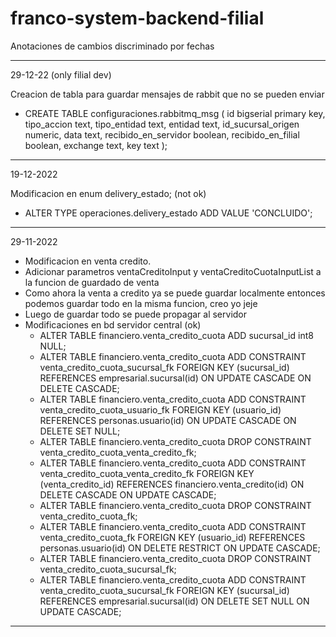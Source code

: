 # franco-system-backend-filial

Anotaciones de cambios discriminado por fechas

--------------------------------------------------------------------------------------------------------------------------------------
29-12-22 (only filial dev)

Creacion de tabla para guardar mensajes de rabbit que no se pueden enviar
  - CREATE TABLE configuraciones.rabbitmq_msg (
	id bigserial primary key,
	tipo_accion text,
	tipo_entidad text,
	entidad text,
	id_sucursal_origen numeric,
	data text,
	recibido_en_servidor boolean,
	recibido_en_filial boolean,
	exchange text,
	key text
);

--------------------------------------------------------------------------------------------------------------------------------------
19-12-2022

Modificacion en enum delivery_estado; (not ok)
  - ALTER TYPE operaciones.delivery_estado ADD VALUE 'CONCLUIDO';


--------------------------------------------------------------------------------------------------------------------------------------

29-11-2022

  - Modificacion en venta credito.
  - Adicionar parametros ventaCreditoInput y ventaCreditoCuotaInputList a la funcion de guardado de venta
  - Como ahora la venta a credito ya se puede guardar localmente entonces podemos guardar todo en la misma funcion, creo yo jeje
  - Luego de guardar todo se puede propagar al servidor
  - Modificaciones en bd servidor central (ok)
    - ALTER TABLE financiero.venta_credito_cuota ADD sucursal_id int8 NULL; 
    - ALTER TABLE financiero.venta_credito_cuota ADD CONSTRAINT venta_credito_cuota_sucursal_fk FOREIGN KEY (sucursal_id) REFERENCES empresarial.sucursal(id) ON UPDATE CASCADE ON DELETE CASCADE;
    - ALTER TABLE financiero.venta_credito_cuota ADD CONSTRAINT venta_credito_cuota_usuario_fk FOREIGN KEY (usuario_id) REFERENCES personas.usuario(id) ON UPDATE CASCADE ON DELETE SET NULL;
    - ALTER TABLE financiero.venta_credito_cuota DROP CONSTRAINT venta_credito_cuota_venta_credito_fk;
    - ALTER TABLE financiero.venta_credito_cuota ADD CONSTRAINT venta_credito_cuota_venta_credito_fk FOREIGN KEY (venta_credito_id) REFERENCES financiero.venta_credito(id) ON DELETE CASCADE ON UPDATE CASCADE;
    - ALTER TABLE financiero.venta_credito_cuota DROP CONSTRAINT venta_credito_cuota_fk;
    - ALTER TABLE financiero.venta_credito_cuota ADD CONSTRAINT venta_credito_cuota_fk FOREIGN KEY (usuario_id) REFERENCES personas.usuario(id) ON DELETE RESTRICT ON UPDATE CASCADE;
    - ALTER TABLE financiero.venta_credito_cuota DROP CONSTRAINT venta_credito_cuota_sucursal_fk;
    - ALTER TABLE financiero.venta_credito_cuota ADD CONSTRAINT venta_credito_cuota_sucursal_fk FOREIGN KEY (sucursal_id) REFERENCES empresarial.sucursal(id) ON DELETE SET NULL ON UPDATE CASCADE;

--------------------------------------------------------------------------------------------------------------------------------------


